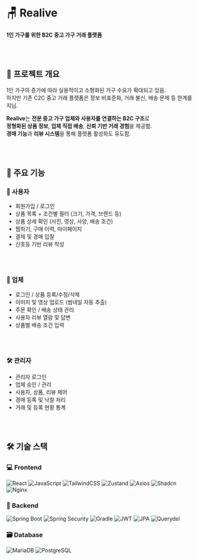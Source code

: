 # 🪑 Realive

**1인 가구를 위한 B2C 중고 가구 거래 플랫폼**

<br><br>

## 📌 프로젝트 개요

1인 가구의 증가에 따라 실용적이고 소형화된 가구 수요가 확대되고 있음.  
하지만 기존 C2C 중고 거래 플랫폼은 정보 비표준화, 거래 불신, 배송 문제 등 한계를 지님.  

**Realive**는 **전문 중고 가구 업체와 사용자를 연결하는 B2C 구조**로  
**정형화된 상품 정보**, **업체 직접 배송**, **신뢰 기반 거래 경험**을 제공함.  
**경매 기능**과 **리뷰 시스템**을 통해 플랫폼 활성화도 유도함.

<br><br>

## 🚀 주요 기능

### 👤 사용자
- 회원가입 / 로그인
- 상품 목록 + 조건별 필터 (크기, 가격, 브랜드 등)
- 상품 상세 확인 (사진, 영상, 사양, 배송 조건)
- 찜하기, 구매 이력, 마이페이지
- 결제 및 경매 입찰
- 신호등 기반 리뷰 작성

<br><br>

### 🏬 업체
- 로그인 / 상품 등록/수정/삭제
- 이미지 및 영상 업로드 (썸네일 자동 추출)
- 주문 확인 / 배송 상태 관리
- 사용자 리뷰 열람 및 답변
- 상품별 배송 조건 입력

<br><br>

### 🛠 관리자
- 관리자 로그인
- 업체 승인 / 관리
- 사용자, 상품, 리뷰 제어
- 경매 등록 및 낙찰 처리
- 거래 및 등록 현황 통계

<br><br>

## 🛠 기술 스택

### 💻 Frontend

![React](https://img.shields.io/badge/React-61DAFB?style=for-the-badge&logo=react&logoColor=black)
![JavaScript](https://img.shields.io/badge/JavaScript-F7DF1E?style=for-the-badge&logo=javascript&logoColor=black)
![TailwindCSS](https://img.shields.io/badge/TailwindCSS-06B6D4?style=for-the-badge&logo=tailwindcss&logoColor=white)
![Zustand](https://img.shields.io/badge/Zustand-000000?style=for-the-badge&logo=Zustand&logoColor=white)
![Axios](https://img.shields.io/badge/Axios-5A29E4?style=for-the-badge&logo=axios&logoColor=white)
![Shadcn](https://img.shields.io/badge/Shadcn_UI-EFF1F5?style=for-the-badge&logo=ui&logoColor=black)
![Nginx](https://img.shields.io/badge/Nginx-009639?style=for-the-badge&logo=nginx&logoColor=white)

### 🧱 Backend

![Spring Boot](https://img.shields.io/badge/Spring_Boot-6DB33F?style=for-the-badge&logo=springboot&logoColor=white)
![Spring Security](https://img.shields.io/badge/Spring_Security-6DB33F?style=for-the-badge&logo=springsecurity&logoColor=white)
![Gradle](https://img.shields.io/badge/Gradle-02303A?style=for-the-badge&logo=gradle&logoColor=white)
![JWT](https://img.shields.io/badge/JWT-000000?style=for-the-badge&logo=jsonwebtokens&logoColor=white)
![JPA](https://img.shields.io/badge/JPA-007396?style=for-the-badge&logo=hibernate&logoColor=white)
![Querydsl](https://img.shields.io/badge/Querydsl-000000?style=for-the-badge&logo=data&logoColor=white)

### 🗃 Database

![MariaDB](https://img.shields.io/badge/MariaDB-003545?style=for-the-badge&logo=mariadb&logoColor=white)
![PostgreSQL](https://img.shields.io/badge/PostgreSQL-4169E1?style=for-the-badge&logo=postgresql&logoColor=white)
